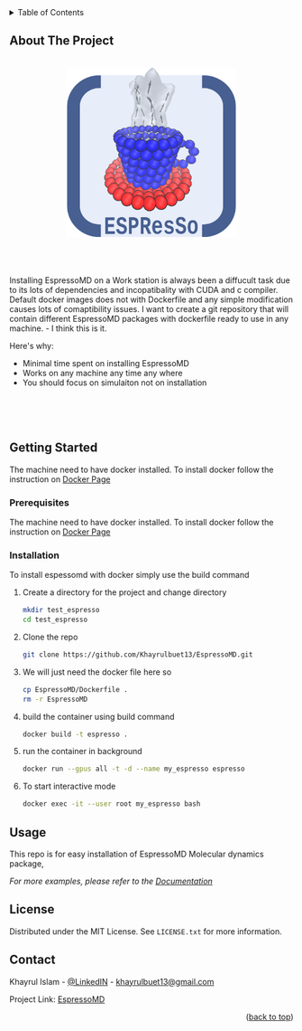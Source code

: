 
<!-- TABLE OF CONTENTS -->
<details>
  <summary>Table of Contents</summary>
  <ol>
    <li><a href="#about-the-project">About The Project</a></li>
    <li>
      <a href="#getting-started">Getting Started</a>
      <ul>
        <li><a href="#prerequisites">Prerequisites</a></li>
        <li><a href="#installation">Installation</a></li>
      </ul>
    </li>
    <li><a href="#usage">Usage</a></li>
    <li><a href="#license">License</a></li>
    <li><a href="#contact">Contact</a></li>
  </ol>
</details>



<!-- ABOUT THE PROJECT -->
## About The Project

<!-- PROJECT LOGO -->
<br />
<div align="center">
  <a href="https://github.com/github_username/repo_name">
    <img src="images/Espresso.png" alt="Logo" width="300" height="300">
  </a>
</div>

</br>
</br>
</br>

Installing EspressoMD on a Work station is always been a diffucult task due to its lots of dependencies and incopatibality with CUDA and c compiler. Default docker images does not with Dockerfile and any simple modification causes lots of comaptibility issues. I want to create a git repository that will contain different EspressoMD packages with dockerfile ready to use in any machine. - I think this is it.

Here's why:
* Minimal time spent on installing EspressoMD 
* Works on any machine any time any where
* You should focus on simulaiton not on installation

</br>
</br>
</br>



<!-- GETTING STARTED -->
## Getting Started

The machine need to have docker installed. To install docker follow the instruction on [Docker Page](https://docs.docker.com/desktop/install/linux-install/)

### Prerequisites

The machine need to have docker installed. To install docker follow the instruction on [Docker Page](https://docs.docker.com/desktop/install/linux-install/)


### Installation

To install espessomd with docker simply use the build command

1. Create a directory for the project and change directory
   ```sh
   mkdir test_espresso
   cd test_espresso
   ```
2. Clone the repo
   ```sh
   git clone https://github.com/Khayrulbuet13/EspressoMD.git
   ```
3. We will just need the docker file here so 
   ```sh
   cp EspressoMD/Dockerfile .
   rm -r EspressoMD
   ```
4. build the container using build command
   ```sh
   docker build -t espresso .
   ```
5. run the container in background
   ```sh
   docker run --gpus all -t -d --name my_espresso espresso
   ```
6. To start interactive mode
   ```sh
   docker exec -it --user root my_espresso bash
   ```


<!-- USAGE EXAMPLES -->
## Usage

This repo is for easy installation of EspressoMD Molecular dynamics package,

_For more examples, please refer to the [Documentation](https://espressomd.github.io/doc/index.html)_


<!-- LICENSE -->
## License

Distributed under the MIT License. See `LICENSE.txt` for more information.


<!-- CONTACT -->
## Contact

Khayrul Islam - [@LinkedIN](https://www.linkedin.com/in/khayrulbuet13/) - khayrulbuet13@gmail.com

Project Link: [EspressoMD](https://github.com/Khayrulbuet13/EspressoMD.git)

<p align="right">(<a href="#readme-top">back to top</a>)</p>
